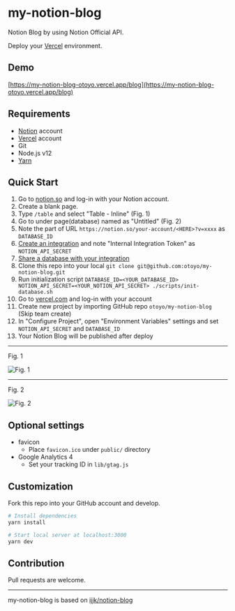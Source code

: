 # my-notion-blog

Notion Blog by using Notion Official API.

Deploy your [Vercel](https://vercel.com/) environment.

## Demo

[https://my-notion-blog-otoyo.vercel.app/blog](https://my-notion-blog-otoyo.vercel.app/blog)

## Requirements

- [Notion](https://www.notion.so/) account
- [Vercel](https://vercel.com/) account
- Git
- Node.js v12
- [Yarn](https://yarnpkg.com/getting-started)

## Quick Start

1. Go to [notion.so](https://www.notion.so/) and log-in with your Notion account.
1. Create a blank page.
1. Type `/table` and select "Table - Inline" (Fig. 1)
1. Go to under page(database) named as "Untitled" (Fig. 2)
1. Note the part of URL `https://notion.so/your-account/<HERE>?v=xxxx` as `DATABASE_ID`
1. [Create an integration](https://developers.notion.com/docs#step-1-create-an-integration) and note "Internal Integration Token" as `NOTION_API_SECRET`
1. [Share a database with your integration](https://developers.notion.com/docs#step-1-create-an-integration)
1. Clone this repo into your local `git clone git@github.com:otoyo/my-notion-blog.git`
1. Run initialization script `DATABASE_ID=<YOUR_DATABASE_ID> NOTION_API_SECRET=<YOUR_NOTION_API_SECRET> ./scripts/init-database.sh`
1. Go to [vercel.com](https://vercel.com/) and log-in with your account
1. Create new project by importing GitHub repo `otoyo/my-notion-blog` (Skip team create)
1. In "Configure Project", open "Environment Variables" settings and set `NOTION_API_SECRET` and `DATABASE_ID`
1. Your Notion Blog will be published after deploy

---

Fig. 1

![Fig. 1](https://user-images.githubusercontent.com/1063435/140033686-3442a1f3-91b3-4e2e-981e-b0e998dc3b1e.png)

---

Fig. 2

![Fig. 2](https://user-images.githubusercontent.com/1063435/140033797-843f552d-d561-41e0-ad90-8ef0bbf5b938.png)

## Optional settings

- favicon
  - Place `favicon.ico` under `public/` directory
- Google Analytics 4
  - Set your tracking ID in `lib/gtag.js`

## Customization

Fork this repo into your GitHub account and develop.

```sh
# Install dependencies
yarn install

# Start local server at localhost:3000
yarn dev
```

## Contribution

Pull requests are welcome.

---

my-notion-blog is based on [ijjk/notion-blog](https://github.com/ijjk/notion-blog)
